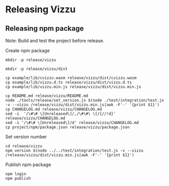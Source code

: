 # Releasing Vizzu

## Releasing npm package

Note: Build and test the project before release.

Create npm package

```
mkdir -p release/vizzu

mkdir -p release/vizzu/dist

cp example/lib/cvizzu.wasm release/vizzu/dist/cvizzu.wasm
cp example/lib/vizzu.d.ts release/vizzu/dist/vizzu.d.ts
cp example/lib/vizzu.min.js release/vizzu/dist/vizzu.min.js

cp README.md release/vizzu/README.md
node ./tools/release/set_version.js $(node ./test/integration/test.js -v --vizzu /release/vizzu/dist/vizzu.min.js|awk -F'-' '{print $1}')
cp CHANGELOG.md release/vizzu/CHANGELOG.md
sed -i  '/\#\# \[Unreleased\]/,/\#\#\ \[/{//!d}' release/vizzu/CHANGELOG.md
sed -i '/\#\# \[Unreleased\]/d' release/vizzu/CHANGELOG.md
cp project/npm/package.json release/vizzu/package.json
```

Set version number

```
cd release/vizzu
npm version $(node ../../test/integration/test.js -v --vizzu /release/vizzu/dist/vizzu.min.js|awk -F'-' '{print $1}')
```

Publish npm package

```
npm login
npm publish
```
